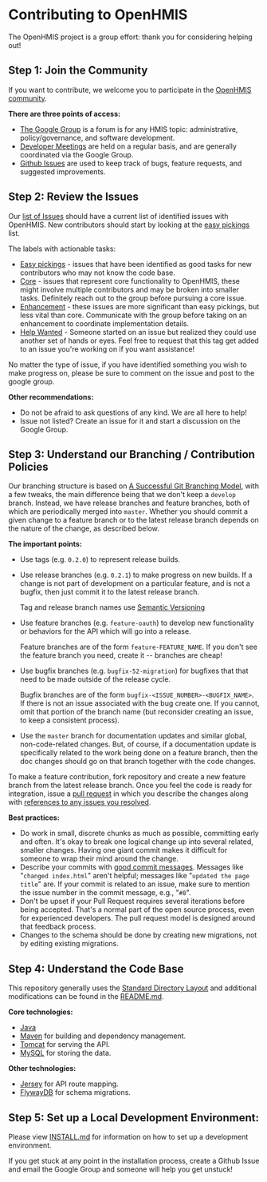 Contributing to OpenHMIS
=================================================================
The OpenHMIS project is a group effort: thank you for considering helping out!

Step 1: Join the Community
-------------------
If you want to contribute, we welcome you to participate in the [OpenHMIS community](http://openhmis.pcni.org/).

**There are three points of access:**

* [The Google Group](http://openhmis.pcni.org/developers/discussion-group) is a forum is for any HMIS topic: administrative, policy/governance, and software development.
* [Developer Meetings](http://openhmis.pcni.org/developers/developer-meetings) are held on a regular basis, and are generally coordinated via the Google Group.
* [Github Issues](https://github.com/PCNI/OpenHMIS/issues) are used to keep track of bugs, feature requests, and suggested improvements.


Step 2: Review the Issues
-------------------
Our [list of Issues](https://github.com/PCNI/OpenHMIS/issues) should have a current list of identified issues with OpenHMIS.  New contributors should start by looking at the [easy pickings](https://github.com/PCNI/OpenHMIS/labels/easy%20pickings) list.

The labels with actionable tasks:

* [Easy pickings](https://github.com/PCNI/OpenHMIS/labels/easy%20pickings) - issues that have been identified as good tasks for new contributors who may not know the code base.
* [Core](https://github.com/PCNI/OpenHMIS/labels/core) - issues that represent core functionality to OpenHMIS, these might involve multiple contributors and may be broken into smaller tasks.  Definitely reach out to the group before pursuing a core issue.
* [Enhancement](https://github.com/PCNI/OpenHMIS/labels/enhancement) - these issues are more significant than easy pickings, but less vital than core.  Communicate with the group before taking on an enhancement to coordinate implementation details.
* [Help Wanted](https://github.com/PCNI/OpenHMIS/labels/help%20wanted) - Someone started on an issue but realized they could use another set of hands or eyes.  Feel free to request that this tag get added to an issue you're working on if you want assistance!

No matter the type of issue, if you have identified something you wish to make progress on, please be sure to comment on the issue and post to the google group.


**Other recommendations:**

* Do not be afraid to ask questions of any kind.  We are all here to help!
* Issue not listed? Create an issue for it and start a discussion on the Google Group.



Step 3: Understand our Branching / Contribution Policies
-------------------
Our branching structure is based on [A Successful Git Branching Model](http://nvie.com/posts/a-successful-git-branching-model/), with a few tweaks, the main difference being that we don't keep a `develop` branch.  Instead, we have release branches and feature branches, both of which are periodically merged into `master`.  Whether you should commit a given change to a feature branch or to the latest release branch depends on the nature of the change, as described below.

**The important points:**

* Use tags (e.g. `0.2.0`) to represent release builds.
* Use release branches (e.g. `0.2.1`) to make progress on new builds.  If a change is not part of development on a particular feature, and is not a bugfix, then just commit it to the latest release branch.

	Tag and release branch names use [Semantic Versioning](http://semver.org/)

* Use feature branches (e.g. `feature-oauth`) to develop new functionality or behaviors for the API which will go into a release.

	Feature branches are of the form `feature-FEATURE_NAME`.  If you don't see the feature branch you need, create it -- branches are cheap!

* Use bugfix branches (e.g. `bugfix-52-migration`) for bugfixes that that need to be made outside of the release cycle.

	Bugfix branches are of the form `bugfix-<ISSUE_NUMBER>-<BUGFIX_NAME>`.  If there is not an issue associated with the bug create one. If you cannot, omit that portion of the branch name (but reconsider creating an issue, to keep a consistent process).

* Use the `master` branch for documentation updates and similar global, non-code-related changes.  But, of course, if a documentation update is specifically related to the work being done on a feature branch, then the doc changes should go on that branch together with the code changes.

To make a feature contribution, fork repository and create a new feature branch from the latest release branch.  Once you feel the code is ready for integration, issue a [pull request](https://help.github.com/articles/using-pull-requests/) in which you describe the changes along with [references to any issues you resolved](https://github.com/blog/1506-closing-issues-via-pull-requests).

**Best practices:**

* Do work in small, discrete chunks as much as possible, committing early and often.  It's okay to break one logical change up into several related, smaller changes.  Having one giant commit makes it difficult for someone to wrap their mind around the change.
* Describe your commits with [good commit messages](https://robots.thoughtbot.com/5-useful-tips-for-a-better-commit-message).  Messages like "`changed index.html`" aren't helpful; messages like "`updated the page title`" are.  If your commit is related to an issue, make sure to mention the issue number in the commit message, e.g., "`#8`".
* Don't be upset if your Pull Request requires several iterations before being accepted.  That's a normal part of the open source process, even for experienced developers.  The pull request model is designed around that feedback process.
* Changes to the schema should be done by creating new migrations, not by editing existing migrations.


Step 4: Understand the Code Base
-------------------

This repository generally uses the [Standard Directory Layout](https://maven.apache.org/guides/introduction/introduction-to-the-standard-directory-layout.html) and additional modifications can be found in the [README.md](README.md). 

**Core technologies:**

* [Java](https://java.com)
* [Maven](https://maven.apache.org) for building and dependency management.
* [Tomcat](http://tomcat.apache.org/) for serving the API.
* [MySQL](https://www.mysql.com/) for storing the data.

**Other technologies:**

* [Jersey](https://jersey.java.net) for API route mapping.
* [FlywayDB](flywaydb.org) for schema migrations.



Step 5: Set up a Local Development Environment:
-------------------
Please view [INSTALL.md](INSTALL.md) for information on how to set up a development environment.

If you get stuck at any point in the installation process, create a Github Issue and email the Google Group and someone will help you get unstuck!
